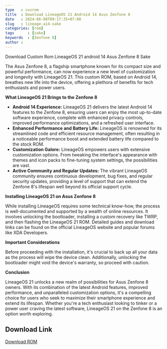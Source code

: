 ```yaml
---
type   : cusrom
title  : Download LineageOS 21 Android 14 Asus Zenfone 8
date   : 2024-06-08T09:17:35+07:00
slug   : lineage-a14-sake
categories: [rom]
tags      : [sake]
keywords  : [Zenfone 8]
author : 
---
```


Download Custom Rom LineageOS 21 android 14 Asus Zenfone 8 Sake 

The Asus Zenfone 8, a flagship smartphone known for its compact size and powerful performance, can now experience a new level of customization and longevity with LineageOS 21. This custom ROM, based on Android 14, breathes new life into the device, offering a plethora of benefits for tech enthusiasts and power users.

**What LineageOS 21 Brings to the Zenfone 8**

* **Android 14 Experience:** LineageOS 21 delivers the latest Android 14 features to the Zenfone 8, ensuring users can enjoy the most up-to-date software experience, complete with enhanced privacy controls, improved performance optimizations, and a refreshed user interface.
* **Enhanced Performance and Battery Life:** LineageOS is renowned for its streamlined code and efficient resource management, often resulting in a noticeable performance boost and extended battery life compared to the stock ROM.
* **Customization Galore:** LineageOS empowers users with extensive customization options. From tweaking the interface's appearance with themes and icon packs to fine-tuning system settings, the possibilities are vast.
* **Active Community and Regular Updates:** The vibrant LineageOS community ensures continuous development, bug fixes, and regular security updates, providing a level of support that can extend the Zenfone 8's lifespan well beyond its official support cycle.

**Installing LineageOS 21 on Asus Zenfone 8**

While installing LineageOS requires some technical know-how, the process is well-documented and supported by a wealth of online resources. It involves unlocking the bootloader, installing a custom recovery like TWRP, and then flashing the LineageOS 21 ROM. Detailed guides and download links can be found on the official LineageOS website and popular forums like XDA Developers.

**Important Considerations**

Before proceeding with the installation, it's crucial to back up all your data as the process will wipe the device clean. Additionally, unlocking the bootloader might void the device's warranty, so proceed with caution.

**Conclusion**

LineageOS 21 unlocks a new realm of possibilities for Asus Zenfone 8 owners. With its combination of the latest Android features, improved performance, and unparalleled customization options, it's a compelling choice for users who seek to maximize their smartphone experience and extend its lifespan. Whether you're a tech enthusiast looking to tinker or a power user craving the latest software, LineageOS 21 on the Zenfone 8 is an option worth exploring.


## Download Link
[Download ROM](https://t.me/wahyu6070files/307)